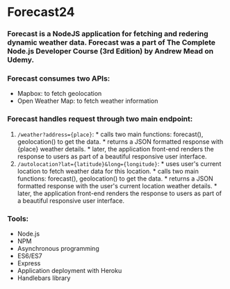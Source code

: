 # Forecast24

### Forecast is a NodeJS application for fetching and redering dynamic weather data. Forecast was a part of The Complete Node.js Developer Course (3rd Edition) by Andrew Mead on Udemy.

### Forecast consumes two APIs:
  * Mapbox: to fetch geolocation
  * Open Weather Map: to fetch weather information

### Forecast handles request through two main endpoint:
  1. `/weather?address={place}`:
    * calls two main functions: forecast(), geolocation() to get the data.
    * returns a JSON formatted response with {place} weather details.
    * later, the application front-end renders the response to users as part of a beautiful responsive user interface.
  2. `/autolocation?lat={latitude}&long={longitude}`:
    * uses user's current location to fetch weather data for this location.
    * calls two main functions: forecast(), geolocation() to get the data.
    * returns a JSON formatted response with the user's current location weather details.
    * later, the application front-end renders the response to users as part of a beautiful responsive user interface.

### Tools:
  * Node.js
  * NPM
  * Asynchronous programming
  * ES6/ES7
  * Express
  * Application deployment with Heroku
  * Handlebars library 
